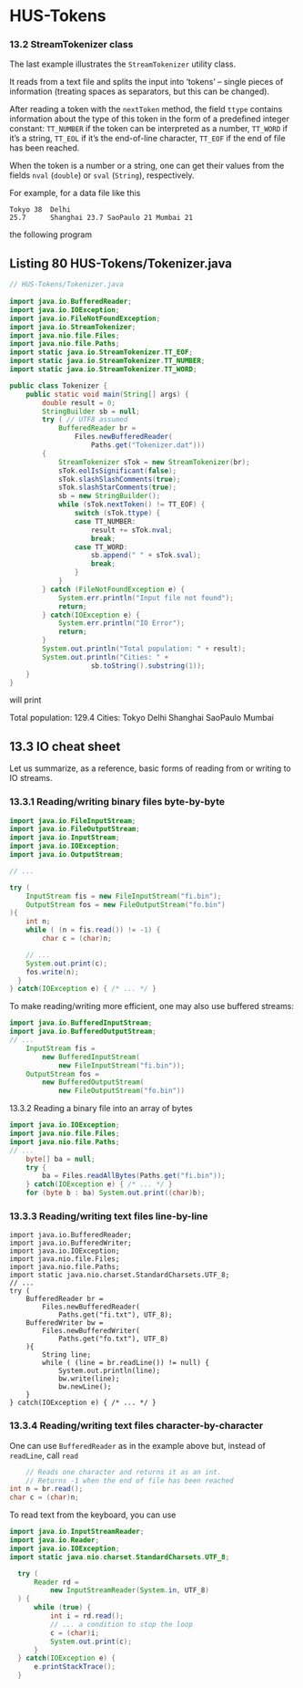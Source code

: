 # HUS-Tokens

### 13.2 StreamTokenizer class

The last example illustrates the `StreamTokenizer` utility class. 

It reads from a text file and splits the input into ‘tokens’ – single pieces of information (treating spaces as separators, but this can be changed). 

After reading a token with the `nextToken` method, the field `ttype` contains information about the type of this token in the form of a predefined integer constant: `TT_NUMBER` if the token can be interpreted as a number, `TT_WORD` if it’s a string, `TT_EOL` if it’s the end-of-line character, `TT_EOF` if the end of file has been reached. 

When the token is a number or a string, one can get their values from the fields `nval` (`double`) or `sval` (`String`), respectively.

For example, for a data file like this

```
Tokyo 38  Delhi
25.7      Shanghai 23.7 SaoPaulo 21 Mumbai 21
```

the following program

## Listing 80 HUS-Tokens/Tokenizer.java

```java
// HUS-Tokens/Tokenizer.java
 
import java.io.BufferedReader;
import java.io.IOException;
import java.io.FileNotFoundException;
import java.io.StreamTokenizer;
import java.nio.file.Files;
import java.nio.file.Paths;
import static java.io.StreamTokenizer.TT_EOF;
import static java.io.StreamTokenizer.TT_NUMBER;
import static java.io.StreamTokenizer.TT_WORD;

public class Tokenizer {
    public static void main(String[] args) {
        double result = 0;
        StringBuilder sb = null;
        try ( // UTF8 assumed
            BufferedReader br =
                Files.newBufferedReader(
                    Paths.get("Tokenizer.dat")))
        {
            StreamTokenizer sTok = new StreamTokenizer(br);
            sTok.eolIsSignificant(false);
            sTok.slashSlashComments(true);
            sTok.slashStarComments(true);
            sb = new StringBuilder();
            while (sTok.nextToken() != TT_EOF) {
                switch (sTok.ttype) {
                case TT_NUMBER:
                    result += sTok.nval;
                    break;
                case TT_WORD:
                    sb.append(" " + sTok.sval);
                    break;
                }
            }
        } catch (FileNotFoundException e) {
            System.err.println("Input file not found");
            return;
        } catch(IOException e) {
            System.err.println("IO Error");
            return;
        }
        System.out.println("Total population: " + result);
        System.out.println("Cities: " +
                    sb.toString().substring(1));
    }
}
```

will print

Total population: 129.4
Cities: Tokyo Delhi Shanghai SaoPaulo Mumbai

## 13.3 IO cheat sheet

Let us summarize, as a reference, basic forms of reading from or writing to IO streams.

### 13.3.1 Reading/writing binary files byte-by-byte

```java
import java.io.FileInputStream;
import java.io.FileOutputStream;
import java.io.InputStream;
import java.io.IOException;
import java.io.OutputStream;

// ...

try (
    InputStream fis = new FileInputStream("fi.bin");
    OutputStream fos = new FileOutputStream("fo.bin")
){
    int n;
    while ( (n = fis.read()) != -1) {
        char c = (char)n;

    // ...
    System.out.print(c);
    fos.write(n);
  }
} catch(IOException e) { /* ... */ }
```

To make reading/writing more efficient, one may also use buffered streams:

```java
import java.io.BufferedInputStream;
import java.io.BufferedOutputStream;
// ...
    InputStream fis =
        new BufferedInputStream(
            new FileInputStream("fi.bin"));
    OutputStream fos =
        new BufferedOutputStream(
            new FileOutputStream("fo.bin"))
```

13.3.2 Reading a binary file into an array of bytes

```java
import java.io.IOException;
import java.nio.file.Files;
import java.nio.file.Paths;
// ...
    byte[] ba = null;
    try {
        ba = Files.readAllBytes(Paths.get("fi.bin"));
    } catch(IOException e) { /* ... */ }
    for (byte b : ba) System.out.print((char)b);
```

### 13.3.3 Reading/writing text files line-by-line

```
import java.io.BufferedReader;
import java.io.BufferedWriter;
import java.io.IOException;
import java.nio.file.Files;
import java.nio.file.Paths;
import static java.nio.charset.StandardCharsets.UTF_8;
// ...
try (
    BufferedReader br =
        Files.newBufferedReader(
            Paths.get("fi.txt"), UTF_8);
    BufferedWriter bw =
        Files.newBufferedWriter(
            Paths.get("fo.txt"), UTF_8)
    ){
        String line;
        while ( (line = br.readLine()) != null) {
            System.out.println(line);
            bw.write(line);
            bw.newLine();
    }
} catch(IOException e) { /* ... */ }
```

### 13.3.4 Reading/writing text files character-by-character

One can use `BufferedReader` as in the example above but, instead of `readLine`, call `read`

```java
    // Reads one character and returns it as an int.
    // Returns -1 when the end of file has been reached
int n = br.read();
char c = (char)n;
```

To read text from the keyboard, you can use

```java
import java.io.InputStreamReader;
import java.io.Reader;
import java.io.IOException;
import static java.nio.charset.StandardCharsets.UTF_8;

  try (
      Reader rd =
          new InputStreamReader(System.in, UTF_8)
  ) {
      while (true) {
          int i = rd.read();
          // ... a condition to stop the loop
          c = (char)i;
          System.out.print(c);
      }
  } catch(IOException e) {
      e.printStackTrace();
  }
```
